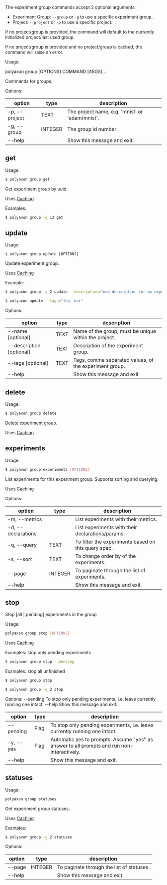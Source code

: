 The experiment group commands accept 2 optional arguments:

 * Experiment Group: `--group` or `-g`  to use a specific experiment group.
 * Project: `--project` or `-p` to use a specific project.

If no project/group is provided, the command will default to the currently initialized project/last used group.

If no project/group is provided and no project/group is cached, the command will raise an error.

Usage:

polyaxon group [OPTIONS] COMMAND [ARGS]...

Commands for groups.

Options:

option | type | description
-------|------|------------
  -p, --project | TEXT | The project name, e.g. 'mnist' or 'adam/mnist'.
  -g, --group | INTEGER | The group id number.
  --help |  | Show this message and exit.


## get

Usage:

```bash
$ polyaxon group get
```

Get experiment group by uuid.

Uses [Caching](/polyaxon_cli/introduction#Caching)

Examples:

```bash
$ polyaxon group -g 13 get
```

## update

Usage:

```
$ polyaxon group update [OPTIONS]
```

Update experiment group.

Uses [Caching](/polyaxon_cli/introduction#Caching)

Example:

```bash
$ polyaxon group -g 2 update --description="new description for my experiments"
```

```bash
$ polyaxon update --tags="foo, bar"
```

Options:

option | type | description
-------|------|------------
  --name [optional] | TEXT | Name of the group, must be unique within the project.
  --description [optional] | TEXT | Description of the experiment group.
  --tags [optional] | TEXT | Tags, comma separated values, of the experiment group.
  --help | | Show this message and exit

## delete

Usage:

```bash
$ polyaxon group delete
```

Delete experiment group.

Uses [Caching](/polyaxon_cli/introduction#Caching)

## experiments

Usage:

```bash
$ polyaxon group experiments [OPTIONS]
```

List experiments for this experiment group. Supports sorting and querying.

Uses [Caching](/polyaxon_cli/introduction#Caching)

Options:

option | type | description
-------|------|------------
  -m, --metrics | | List experiments with their metrics.
  -d, --declarations | | List experiments with their declarations/params.
  -q, --query| TEXT | To filter the experiments based on this query spec.
  -s, --sort | TEXT | To change order by of the experiments.
  --page | INTEGER | To paginate through the list of experiments.
  --help | | Show this message and exit.

## stop

Stop [all | pending] experiments in the group

Usage:

```bash
polyaxon group stop [OPTIONS]
```

Uses [Caching](/polyaxon_cli/introduction#Caching)


Examples: stop only pending experiments

```bash
$ polyaxon group stop --pending
```

Examples: stop all unfinished

```bash
$ polyaxon group stop
```

```bash
$ polyaxon group -g 2 stop
```

Options:
  --pending  To stop only pending experiments, i.e. leave currently running
             one intact.
  --help     Show this message and exit.

option | type | description
-------|------|------------
  --pending | Flag | To stop only pending experiments, i.e. leave currently running one intact.
  -y, --yes | Flag |  Automatic yes to prompts. Assume "yes" as answer to all prompts and run non-interactively.
  --help | | Show this message and exit.


## statuses

Usage:

```bash
polyaxon group statuses
```

Get experiment group statuses.

Uses [Caching](/polyaxon_cli/introduction#Caching)

Examples:

```bash
$ polyaxon group -g 2 statuses
```

Options:

option | type | description
-------|------|------------
  --page | INTEGER | To paginate through the list of statuses.
  --help | | Show this message and exit.
